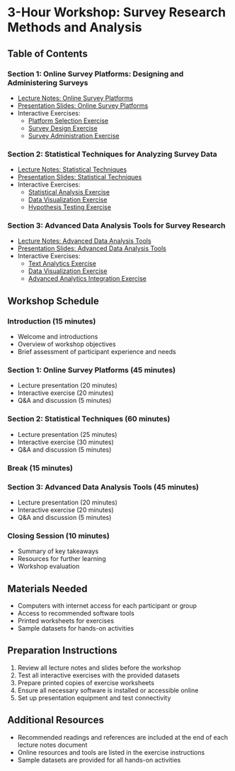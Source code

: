# 3-Hour Workshop: Survey Research Methods and Analysis
## Table of Contents

### Section 1: Online Survey Platforms: Designing and Administering Surveys
- [Lecture Notes: Online Survey Platforms](./lecture_notes/survey_platforms/online_survey_platforms.md)
- [Presentation Slides: Online Survey Platforms](./slides/survey_platforms/online_survey_platforms_slides.md)
- Interactive Exercises:
  - [Platform Selection Exercise](./exercises/survey_platforms/platform_selection_exercise.md)
  - [Survey Design Exercise](./exercises/survey_platforms/survey_design_exercise.md)
  - [Survey Administration Exercise](./exercises/survey_platforms/survey_administration_exercise.md)

### Section 2: Statistical Techniques for Analyzing Survey Data
- [Lecture Notes: Statistical Techniques](./lecture_notes/statistical_techniques/statistical_techniques.md)
- [Presentation Slides: Statistical Techniques](./slides/statistical_techniques/statistical_techniques_slides.md)
- Interactive Exercises:
  - [Statistical Analysis Exercise](./exercises/statistical_techniques/statistical_analysis_exercise.md)
  - [Data Visualization Exercise](./exercises/statistical_techniques/data_visualization_exercise.md)
  - [Hypothesis Testing Exercise](./exercises/statistical_techniques/hypothesis_testing_exercise.md)

### Section 3: Advanced Data Analysis Tools for Survey Research
- [Lecture Notes: Advanced Data Analysis Tools](./lecture_notes/data_analysis_tools/advanced_data_analysis_tools.md)
- [Presentation Slides: Advanced Data Analysis Tools](./slides/data_analysis_tools/advanced_data_analysis_tools_slides.md)
- Interactive Exercises:
  - [Text Analytics Exercise](./exercises/data_analysis_tools/text_analytics_exercise.md)
  - [Data Visualization Exercise](./exercises/data_analysis_tools/data_visualization_exercise.md)
  - [Advanced Analytics Integration Exercise](./exercises/data_analysis_tools/advanced_analytics_integration_exercise.md)

## Workshop Schedule

### Introduction (15 minutes)
- Welcome and introductions
- Overview of workshop objectives
- Brief assessment of participant experience and needs

### Section 1: Online Survey Platforms (45 minutes)
- Lecture presentation (20 minutes)
- Interactive exercise (20 minutes)
- Q&A and discussion (5 minutes)

### Section 2: Statistical Techniques (60 minutes)
- Lecture presentation (25 minutes)
- Interactive exercise (30 minutes)
- Q&A and discussion (5 minutes)

### Break (15 minutes)

### Section 3: Advanced Data Analysis Tools (45 minutes)
- Lecture presentation (20 minutes)
- Interactive exercise (20 minutes)
- Q&A and discussion (5 minutes)

### Closing Session (10 minutes)
- Summary of key takeaways
- Resources for further learning
- Workshop evaluation

## Materials Needed
- Computers with internet access for each participant or group
- Access to recommended software tools
- Printed worksheets for exercises
- Sample datasets for hands-on activities

## Preparation Instructions
1. Review all lecture notes and slides before the workshop
2. Test all interactive exercises with the provided datasets
3. Prepare printed copies of exercise worksheets
4. Ensure all necessary software is installed or accessible online
5. Set up presentation equipment and test connectivity

## Additional Resources
- Recommended readings and references are included at the end of each lecture notes document
- Online resources and tools are listed in the exercise instructions
- Sample datasets are provided for all hands-on activities
